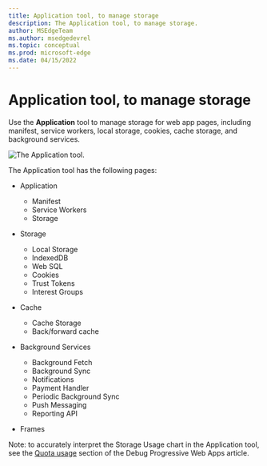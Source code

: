 ```yaml
---
title: Application tool, to manage storage
description: The Application tool, to manage storage.
author: MSEdgeTeam
ms.author: msedgedevrel
ms.topic: conceptual
ms.prod: microsoft-edge
ms.date: 04/15/2022
---
```

# Application tool, to manage storage

Use the **Application** tool to manage storage for web app pages, including manifest, service workers, local storage, cookies, cache storage, and background services.

![The Application tool.](images/application-tool.png)

The Application tool has the following pages:

*  Application
   *  Manifest
   *  Service Workers
   *  Storage

*  Storage
   *  Local Storage
   *  IndexedDB
   *  Web SQL
   *  Cookies
   *  Trust Tokens
   *  Interest Groups

*  Cache
   *  Cache Storage
   *  Back/forward cache

*  Background Services
   *  Background Fetch
   *  Background Sync
   *  Notifications
   *  Payment Handler
   *  Periodic Background Sync
   *  Push Messaging
   *  Reporting API

*  Frames 

Note: to accurately interpret the Storage Usage chart in the Application tool, see the [Quota usage](progressive-web-apps/#quota-usage) section of the Debug Progressive Web Apps article.
